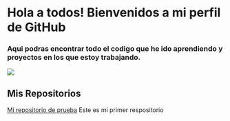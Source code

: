 # Hola a todos! Bienvenidos a mi perfil de GitHub

### Aqui podras encontrar todo el codigo que he ido aprendiendo y proyectos en los que estoy trabajando.

![](https://encrypted-tbn0.gstatic.com/images?q=tbn:ANd9GcRLZPzDHPnj6LgwwnL2Ojw5aIHO23Z1LTIR4A&s)


## Mis Repositorios

[Mi repositorio de prueba](https://github.com/POWERRAP/MiPrimer_Repositorio) Este es mi primer respositorio
